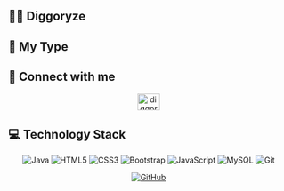 ## 🏄‍♂️ Diggoryze

## 🏫 My Type
<div align="center">
</div>


## 👜 Connect with me

<div align="center">
<a href="https://www.facebook.com/phucbui26" target="blank"><img align="center" src="https://raw.githubusercontent.com/rahuldkjain/github-profile-readme-generator/master/src/images/icons/Social/facebook.svg" alt="diggoryze" height="30" width="40" /></a>
</div>


## 💻 Technology Stack
<div align="center">
  
![Java](https://img.shields.io/badge/Java-007396?style=flat-square&logo=java&logoColor=white)
![HTML5](https://img.shields.io/badge/HTML5-E34F26?style=flat-square&logo=html5&logoColor=white)
![CSS3](https://img.shields.io/badge/CSS3-1572B6?style=flat-square&logo=css3&logoColor=white)
![Bootstrap](https://img.shields.io/badge/Bootstrap-563D7C?style=flat-square&logo=bootstrap&logoColor=white)
![JavaScript](https://img.shields.io/badge/JavaScript-F7DF1E?style=flat-square&logo=javascript&logoColor=black)
![MySQL](https://img.shields.io/badge/MySQL-4479A1?style=flat-square&logo=mysql&logoColor=white)
![Git](https://img.shields.io/badge/Git-F05032?style=flat-square&logo=git&logoColor=white)

[![GitHub](https://img.shields.io/badge/GitHub-100000?style=flat-square&logo=github&logoColor=white)](https://github.com/yourprofile)
</div>


